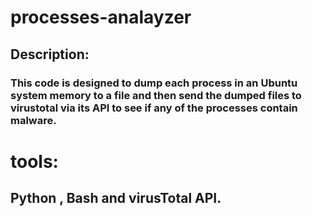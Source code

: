 # processes-analayzer
## Description:
### This code is designed to dump each process in an Ubuntu system memory to a file and then send the dumped files to virustotal via its API to see if any of the processes contain malware. 
# tools:
## Python , Bash and virusTotal API.